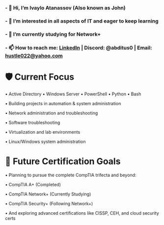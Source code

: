### - 👋 Hi, I’m Ivaylo Atanassov (Also known as John)
### - 👀 I’m interested in all aspects of IT and eager to keep learning
### - 🌱 I’m currently studying for Network+
### - 📫 How to reach me: [LinkedIn](https://www.linkedin.com/in/ivaylo-atanassov-072105176/) | Discord: @abditus0 | Email: hustle022@yahoo.com


# 🛡️ Current Focus

  • Active Directory • Windows Server • PowerShell • Python • Bash
  
  • Building projects in automation & system administration
  
  • Network administration and troubleshooting
  
  • Software troubleshooting
  
  • Virtualization and lab environments
  
  • Linux/Windows system administration

# 🎯 Future Certification Goals

• Planning to pursue the complete CompTIA trifecta and beyond:

• CompTIA A+ (Completed)

• CompTIA Network+ (Currently Studying)

• CompTIA Security+ (Following Network+)

• And exploring advanced certifications like CISSP, CEH, and cloud security certs

<!---
Abditus0/Abditus0 is a ✨ special ✨ repository because its `README.md` (this file) appears on your GitHub profile.
You can click the Preview link to take a look at your changes.
--->
